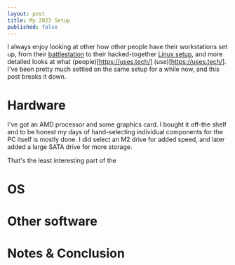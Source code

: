 ```yaml
---
layout: post
title: My 2023 Setup
published: false
---
```


I always enjoy looking at other how other people have their workstations set up, from their [battlestation](https://reddit.com/r/battlestations/) to their hacked-together [Linux setup](https://www.reddit.com/r/unixporn/), and more detailed looks at what (people)[https://uses.tech/] (use)[https://uses.tech/]. I've been pretty much settled on the same setup for a while now, and this post breaks it down.

# Hardware

I've got an AMD processor and some graphics card. I bought it off-the shelf and to be honest my days of hand-selecting individual components for the PC itself is mostly done. I did select an M2 drive for added speed, and later added a large SATA drive for more storage.

That's the least interesting part of the 

# OS

# Other software

# Notes & Conclusion
